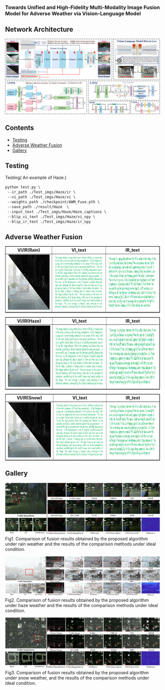 ### Towards Unified and High-Fidelity Multi-Modality Image Fusion Model for Adverse Weather via Vision-Language Model
##  Network Architecture
![](.\figs\overview.png)

## Contents
- [Testing](#Testing)
- [Adverse Weather Fusion](#Adverse-Weather-Fusion)
- [Gallery](#Gallery)



<h2 id="Testing"> Testing</h2>

Testing( An example of Haze.)
```
python test.py \
 --ir_path ./Test_imgs/Haze/ir \
 --vi_path ./Test_imgs/Haze/vi \
 --weights_path ./checkpoint/AWM_Fuse.pth \
 --save_path ./result/Haze  \
 --input_text ./Test_imgs/Haze/Haze_captions \
 --blip_vi_text ./Test_imgs/Haze/vi_npy \
 --blip_ir_text ./Test_imgs/Haze/ir_npy
```

<h2 id='Adverse-Weather-Fusion'> Adverse Weather Fusion</h2>
<table border="" cellspacing="0" cellpadding="0">
  <tr>
    <td align="center"><b>VI/IR(Rain)</b></td>
    <td align="center"><b>VI_text</b></td>
    <td align="center"><b>IR_text</b></td>
  </tr>
    <tr>
    <td ><img src="./figs/Haze/Haze_VI_IR.png" alt="VI/IR" width="240" height="180"></td>
    <td ><img src="./figs/Haze/Haze_VI_TEXT.png" alt="VI_text" width="350" height="180"></td>
    <td ><img src="./figs/Haze/Haze_IR_TEXT.png" alt="IR_text" width="350" height="180"></td>
  </tr>
</table>
<table border="" cellspacing="0" cellpadding="0">
  <tr>
    <td align="center"><b>VI/IR(Haze)</b></td>
    <td align="center"><b>VI_text</b></td>
    <td align="center"><b>IR_text</b></td>
  </tr>
    <tr>
    <td ><img src="./figs/Haze/Haze_VI_IR.png" alt="VI/IR" width="240" height="200"></td>
    <td ><img src="./figs/Haze/Haze_VI_TEXT.png" alt="VI_text" width="350" height="200"></td>
    <td ><img src="./figs/Haze/Haze_IR_TEXT.png" alt="IR_text" width="350" height="200"></td>
  </tr>
</table>
<table border="" cellspacing="0" cellpadding="0">
  <tr>
    <td align="center"><b>VI/IR(Snow)</b></td>
    <td align="center"><b>VI_text</b></td>
    <td align="center"><b>IR_text</b></td>
  </tr>
    <tr>
    <td ><img src="./figs/Haze/Haze_VI_IR.png" alt="VI/IR" width="240" height="180"></td>
    <td ><img src="./figs/Haze/Haze_VI_TEXT.png" alt="VI_text" width="350" height="180"></td>
    <td ><img src="./figs/Haze/Haze_IR_TEXT.png" alt="IR_text" width="350" height="180"></td>
  </tr>
</table>

<h2 id='Gallery'> Gallery</h2>

![Gallery](./figs/Rain.png)
Fig1. Comparison of fusion results obtained by the proposed algorithm under rain weather and the results of the comparison methods under ideal condition.

![Gallery](./figs/Haze.png)
Fig2. Comparison of fusion results obtained by the proposed algorithm under haze weather and the results of the comparison methods under ideal condition.

![Gallery](./figs/Snow.png)
Fig3. Comparison of fusion results obtained by the proposed algorithm under snow weather, and the results of the comparison methods under ideal condition.




